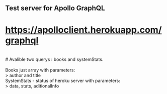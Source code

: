 ## Test server for Apollo GraphQL
# https://apolloclient.herokuapp.com/graphql
<br />
# Avalible two querys : books and systemStats.
<br />
<br />
Books just array with parameters: 
<br />
> author and title
<br />
SystemStats - status of heroku server with parameters:
<br />
> data, stats, aditionalInfo
